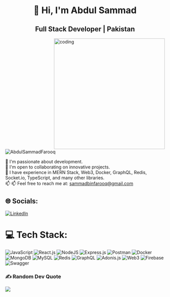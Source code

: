 <h1 align="center">👋 Hi, I'm Abdul Sammad</h1>
<h2 align="center">Full Stack Developer | Pakistan</h2>

<img align="right" alt="coding" width="350" src="https://i.pinimg.com/originals/50/83/e0/5083e0a2a7dcaae07c142e8b87036a27.gif"/>

<p align="left"> <img src="https://komarev.com/ghpvc/?username=AbdulSammadFarooq&label=Profile%20views&color=0e75b6&style=flat" alt="AbdulSammadFarooq" /> </p>

🔭 I'm passionate about development.<br>
🤝 I'm open to collaborating on innovative projects.<br>
🌱 I have experience in MERN Stack, Web3, Docker, GraphQL, Redis, Socket.io, TypeScript, and many other libraries.<br>
📫 📫 Feel free to reach me at: [sammadbinfarooq@gmail.com](mailto:sammadbinfarooq@gmail.com)


## 🌐 Socials:
[![LinkedIn](https://img.shields.io/badge/LinkedIn-%230077B5.svg?logo=linkedin&logoColor=white)](https://www.linkedin.com/in/abdul-sammad-farooq)

# 💻 Tech Stack:
![JavaScript](https://img.shields.io/badge/javascript-%23323330.svg?style=for-the-badge&logo=javascript&logoColor=%23F7DF1E) ![React.js](https://img.shields.io/badge/react-%2320232a.svg?style=for-the-badge&logo=react&logoColor=%2361DAFB) ![NodeJS](https://img.shields.io/badge/node.js-6DA55F?style=for-the-badge&logo=node.js&logoColor=white) ![Express.js](https://img.shields.io/badge/express.js-%23404d59.svg?style=for-the-badge&logo=express&logoColor=%2361DAFB) ![Postman](https://img.shields.io/badge/Postman-FF6C37?style=for-the-badge&logo=postman&logoColor=white) ![Docker](https://img.shields.io/badge/Docker-%23323330.svg?style=for-the-badge&logo=Docker&logoColor=#0db7ed)  ![MongoDB](https://img.shields.io/badge/MongoDB-%23323330.svg?style=for-the-badge&logo=MongoDB&logoColor=#0db7ed) ![MySQL](https://img.shields.io/badge/MySQL-%23323330.svg?style=for-the-badge&logo=MySQL&logoColor=#0db7ed) ![Redis](https://img.shields.io/badge/Redis-%23323330.svg?style=for-the-badge&logo=Redis&logoColor=#0db7ed) ![GraphQL](https://img.shields.io/badge/graphQL-%23323330.svg?style=for-the-badge&logo=graphQL&logoColor=#0db7ed) ![Adonis.js](https://img.shields.io/badge/AdonisJS-%23323330.svg?style=for-the-badge&logo=AdonisJS&logoColor=#0db7ed) ![Web3](https://img.shields.io/badge/Web3-%23323330.svg?style=for-the-badge&logo=Web3&logoColor=#0db7ed) ![Firebase](https://img.shields.io/badge/Firebase-%23323330.svg?style=for-the-badge&logo=Firebase&logoColor=#0db7ed) ![Swagger](https://img.shields.io/badge/Swagger-%23323330.svg?style=for-the-badge&logo=Swagger&logoColor=#0db7ed)

### ✍️ Random Dev Quote
![](https://quotes-github-readme.vercel.app/api?type=vertical&theme=radical)
